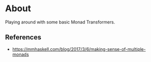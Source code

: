 # About

Playing around with some basic Monad Transformers.

## References

- https://mmhaskell.com/blog/2017/3/6/making-sense-of-multiple-monads

